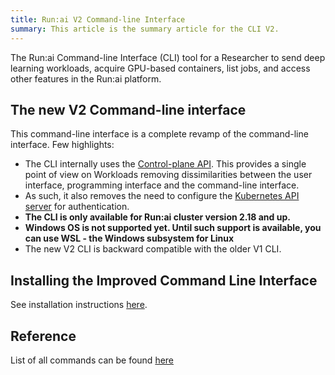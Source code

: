 ```yaml
---
title: Run:ai V2 Command-line Interface
summary: This article is the summary article for the CLI V2.
---
```


The Run:ai Command-line Interface (CLI) tool for a Researcher to send deep learning workloads, acquire GPU-based containers, list jobs, and access other features in the Run:ai platform.

## The new V2 Command-line interface
    
This command-line interface is a complete revamp of the command-line interface. Few highlights:

* The CLI internally uses the [Control-plane API](../../../developer/admin-rest-api/overview.md). This provides a single point of view on Workloads removing dissimilarities between the user interface, programming interface and the command-line interface. 
* As such, it also removes the need to configure the [Kubernetes API server](../../../admin/authentication/researcher-authentication.md) for authentication. 
* **The CLI is only available for Run:ai cluster version 2.18 and up.**
* **Windows OS is not supported yet. Until such support is available, you can use WSL - the Windows subsystem for Linux**
* The new V2 CLI is backward compatible with the older V1 CLI.


## Installing the Improved Command Line Interface

See installation instructions [here](../../../admin/researcher-setup/new-cli-install.md).


## Reference

List of all commands can be found [here](./runai.md)

